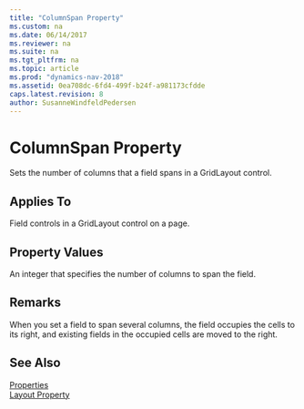 ```yaml
---
title: "ColumnSpan Property"
ms.custom: na
ms.date: 06/14/2017
ms.reviewer: na
ms.suite: na
ms.tgt_pltfrm: na
ms.topic: article
ms.prod: "dynamics-nav-2018"
ms.assetid: 0ea708dc-6fd4-499f-b24f-a981173cfdde
caps.latest.revision: 8
author: SusanneWindfeldPedersen
---
```


# ColumnSpan Property
Sets the number of columns that a field spans in a GridLayout control.  
  
## Applies To  
Field controls in a GridLayout control on a page.  
  
## Property Values  
An integer that specifies the number of columns to span the field.  
  
## Remarks  
When you set a field to span several columns, the field occupies the cells to its right, and existing fields in the occupied cells are moved to the right. 
<!-- 
For example, the following figure illustrates a GridLayout control that consists of four fields arranged in two rows. --> 

## See Also    
[Properties](devenv-properties.md)  
[Layout Property](devenv-layout-property.md)  
  